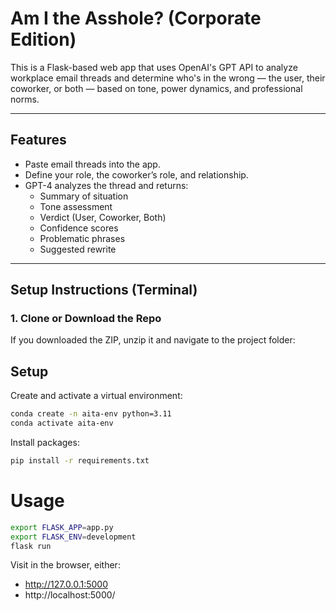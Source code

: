 # Am I the Asshole? (Corporate Edition)

This is a Flask-based web app that uses OpenAI's GPT API to analyze workplace email threads and determine who's in the wrong — the user, their coworker, or both — based on tone, power dynamics, and professional norms.

---

## Features

- Paste email threads into the app.
- Define your role, the coworker’s role, and relationship.
- GPT-4 analyzes the thread and returns:
  - Summary of situation
  - Tone assessment
  - Verdict (User, Coworker, Both)
  - Confidence scores
  - Problematic phrases
  - Suggested rewrite

---

## Setup Instructions (Terminal)

### 1. Clone or Download the Repo

If you downloaded the ZIP, unzip it and navigate to the project folder:

## Setup

Create and activate a virtual environment:

```sh
conda create -n aita-env python=3.11
conda activate aita-env
```

Install packages:

```sh
pip install -r requirements.txt
```
# Usage

```sh
export FLASK_APP=app.py          
export FLASK_ENV=development     
flask run
```


Visit in the browser, either:

  + http://127.0.0.1:5000
  + http://localhost:5000/